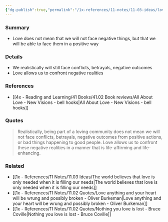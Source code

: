 ```yaml
---
{"dg-publish":true,"permalink":"/1x-references/11-notes/11-03-ideas/love-does-not-mean-that-we-will-not-face-negative-things/","title":"Love does not mean that we will not face negative things","created":"2025-03-27T20:56:51.891+03:00","updated":"2025-04-14T19:39:06.830+03:00"}
---
```



### Summary
- Love does not mean that we will not face negative things, but that we will be able to face them in a positive way

### Details
- We realistically will still face conflicts, betrayals, negative outcomes
- Love allows us to confront negative realities

### References
- [[4x - Reading and Learning/41 Books/41.02 Book reviews/All About Love - New Visions - bell hooks\|All About Love - New Visions - bell hooks]]

### Quotes
> Realistically, being part of a loving community does not mean we will not face conflicts, betrayals, negative outcomes from positive actions, or bad things happening to good people. Love allows us to confront these negative realities in a manner that is life-affirming and life-enhancing.


### Related
- [[1x - References/11 Notes/11.03 Ideas/The world believes that love is only needed when it is filling our needs\|The world believes that love is only needed when it is filling our needs]]
- [[1x - References/11 Notes/11.02 Quotes/Love anything and your heart will be wrung and possibly broken - Oliver Burkeman\|Love anything and your heart will be wrung and possibly broken - Oliver Burkeman]]
- [[1x - References/11 Notes/11.02 Quotes/Nothing you love is lost - Bruce Coville\|Nothing you love is lost - Bruce Coville]]